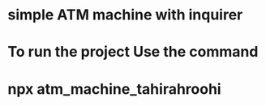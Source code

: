 # simple ATM machine with inquirer
# To run the project Use the command
# npx atm_machine_tahirahroohi